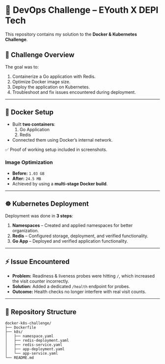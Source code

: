 # 🚀 DevOps Challenge – EYouth X DEPI Tech  

This repository contains my solution to the **Docker & Kubernetes Challenge**.  

## 📌 Challenge Overview  
The goal was to:  
1. Containerize a Go application with Redis.  
2. Optimize Docker image size.  
3. Deploy the application on Kubernetes.  
4. Troubleshoot and fix issues encountered during deployment.  

---

## 🐳 Docker Setup  

- Built **two containers**:  
  1. Go Application  
  2. Redis  
- Connected them using Docker’s internal network.  

✅ Proof of working setup included in screenshots.  

### Image Optimization  
- **Before:** `1.03 GB`  
- **After:** `24.5 MB`  
- Achieved by using a **multi-stage Docker build**.  

---

## ☸️ Kubernetes Deployment  

Deployment was done in **3 steps**:  

1. **Namespaces** – Created and applied namespaces for better organization.  
2. **Redis** – Configured storage, deployment, and verified functionality.  
3. **Go App** – Deployed and verified application functionality.  

---

## ⚡ Issue Encountered  

- **Problem:** Readiness & liveness probes were hitting `/`, which increased the visit counter incorrectly.  
- **Solution:** Added a dedicated `/health` endpoint for probes.  
- **Outcome:** Health checks no longer interfere with real visit counts.  

---

## 📂 Repository Structure  

```plaintext
docker-k8s-challenge/
├── Dockerfile
├── k8s/
│   ├── namespace.yaml
│   ├── redis-deployment.yaml
│   ├── redis-service.yaml
│   ├── app-deployment.yaml
│   └── app-service.yaml
└── README.md
